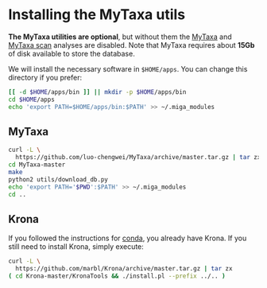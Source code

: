 # Installing the MyTaxa utils

**The MyTaxa utilities are optional**, but without them the
[MyTaxa](../../part5/workflow.md#mytaxa) and
[MyTaxa scan](../../part5/workflow.md#mytaxa-scan) analyses are disabled.
Note that MyTaxa requires about **15Gb** of disk available to store the
database.

We will install the necessary software in `$HOME/apps`. You can change this
directory if you prefer:

```bash
[[ -d $HOME/apps/bin ]] || mkdir -p $HOME/apps/bin
cd $HOME/apps
echo 'export PATH=$HOME/apps/bin:$PATH' >> ~/.miga_modules
```

## MyTaxa

```bash
curl -L \
  https://github.com/luo-chengwei/MyTaxa/archive/master.tar.gz | tar zx
cd MyTaxa-master
make
python2 utils/download_db.py
echo 'export PATH='$PWD':$PATH' >> ~/.miga_modules
cd ..
```

## Krona

If you followed the instructions for [conda](conda.md), you already have Krona.
If you still need to install Krona, simply execute:

```bash
curl -L \
  https://github.com/marbl/Krona/archive/master.tar.gz | tar zx
( cd Krona-master/KronaTools && ./install.pl --prefix ../.. )
```

